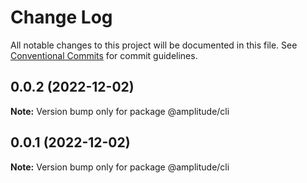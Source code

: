 # Change Log

All notable changes to this project will be documented in this file.
See [Conventional Commits](https://conventionalcommits.org) for commit guidelines.

## 0.0.2 (2022-12-02)

**Note:** Version bump only for package @amplitude/cli





## 0.0.1 (2022-12-02)

**Note:** Version bump only for package @amplitude/cli
